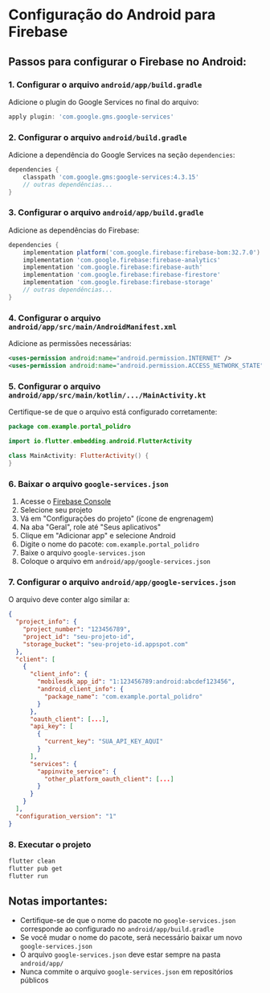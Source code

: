 # Configuração do Android para Firebase

## Passos para configurar o Firebase no Android:

### 1. Configurar o arquivo `android/app/build.gradle`

Adicione o plugin do Google Services no final do arquivo:

```gradle
apply plugin: 'com.google.gms.google-services'
```

### 2. Configurar o arquivo `android/build.gradle`

Adicione a dependência do Google Services na seção `dependencies`:

```gradle
dependencies {
    classpath 'com.google.gms:google-services:4.3.15'
    // outras dependências...
}
```

### 3. Configurar o arquivo `android/app/build.gradle`

Adicione as dependências do Firebase:

```gradle
dependencies {
    implementation platform('com.google.firebase:firebase-bom:32.7.0')
    implementation 'com.google.firebase:firebase-analytics'
    implementation 'com.google.firebase:firebase-auth'
    implementation 'com.google.firebase:firebase-firestore'
    implementation 'com.google.firebase:firebase-storage'
    // outras dependências...
}
```

### 4. Configurar o arquivo `android/app/src/main/AndroidManifest.xml`

Adicione as permissões necessárias:

```xml
<uses-permission android:name="android.permission.INTERNET" />
<uses-permission android:name="android.permission.ACCESS_NETWORK_STATE" />
```

### 5. Configurar o arquivo `android/app/src/main/kotlin/.../MainActivity.kt`

Certifique-se de que o arquivo está configurado corretamente:

```kotlin
package com.example.portal_polidro

import io.flutter.embedding.android.FlutterActivity

class MainActivity: FlutterActivity() {
}
```

### 6. Baixar o arquivo `google-services.json`

1. Acesse o [Firebase Console](https://console.firebase.google.com/)
2. Selecione seu projeto
3. Vá em "Configurações do projeto" (ícone de engrenagem)
4. Na aba "Geral", role até "Seus aplicativos"
5. Clique em "Adicionar app" e selecione Android
6. Digite o nome do pacote: `com.example.portal_polidro`
7. Baixe o arquivo `google-services.json`
8. Coloque o arquivo em `android/app/google-services.json`

### 7. Configurar o arquivo `android/app/google-services.json`

O arquivo deve conter algo similar a:

```json
{
  "project_info": {
    "project_number": "123456789",
    "project_id": "seu-projeto-id",
    "storage_bucket": "seu-projeto-id.appspot.com"
  },
  "client": [
    {
      "client_info": {
        "mobilesdk_app_id": "1:123456789:android:abcdef123456",
        "android_client_info": {
          "package_name": "com.example.portal_polidro"
        }
      },
      "oauth_client": [...],
      "api_key": [
        {
          "current_key": "SUA_API_KEY_AQUI"
        }
      ],
      "services": {
        "appinvite_service": {
          "other_platform_oauth_client": [...]
        }
      }
    }
  ],
  "configuration_version": "1"
}
```

### 8. Executar o projeto

```bash
flutter clean
flutter pub get
flutter run
```

## Notas importantes:

- Certifique-se de que o nome do pacote no `google-services.json` corresponde ao configurado no `android/app/build.gradle`
- Se você mudar o nome do pacote, será necessário baixar um novo `google-services.json`
- O arquivo `google-services.json` deve estar sempre na pasta `android/app/`
- Nunca commite o arquivo `google-services.json` em repositórios públicos
